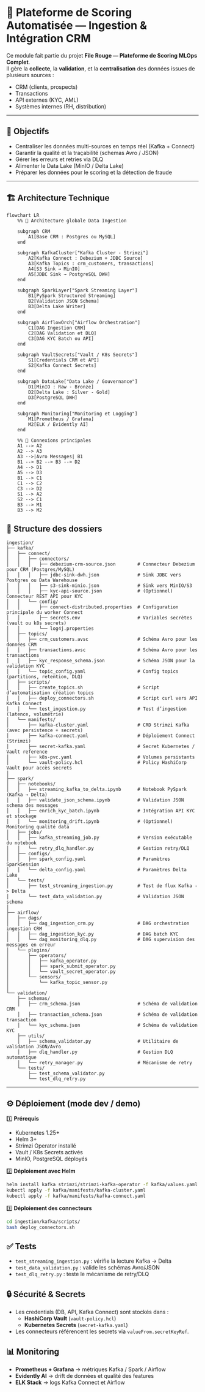 # 🏦 Plateforme de Scoring Automatisée — Ingestion & Intégration CRM

Ce module fait partie du projet **File Rouge — Plateforme de Scoring MLOps Complet**.  
Il gère la **collecte**, la **validation**, et la **centralisation** des données issues de plusieurs sources :
- CRM (clients, prospects)
- Transactions
- API externes (KYC, AML)
- Systèmes internes (RH, distribution)

---

## 🚀 Objectifs

- Centraliser les données multi-sources en temps réel (Kafka + Connect)
- Garantir la qualité et la traçabilité (schemas Avro / JSON)
- Gérer les erreurs et retries via DLQ
- Alimenter le Data Lake (MinIO / Delta Lake)
- Préparer les données pour le scoring et la détection de fraude

---

## 🏗️ Architecture Technique

```mermaid
flowchart LR
    %% 🧩 Architecture globale Data Ingestion

    subgraph CRM
        A1[Base CRM : Postgres ou MySQL]
    end

    subgraph KafkaCluster["Kafka Cluster - Strimzi"]
        A2[Kafka Connect : Debezium + JDBC Source]
        A3[Kafka Topics : crm_customers, transactions]
        A4[S3 Sink → MinIO]
        A5[JDBC Sink → PostgreSQL DWH]
    end

    subgraph SparkLayer["Spark Streaming Layer"]
        B1[PySpark Structured Streaming]
        B2[Validation JSON Schema]
        B3[Delta Lake Writer]
    end

    subgraph AirflowOrch["Airflow Orchestration"]
        C1[DAG Ingestion CRM]
        C2[DAG Validation et DLQ]
        C3[DAG KYC Batch ou API]
    end

    subgraph VaultSecrets["Vault / K8s Secrets"]
        S1[Credentials CRM et API]
        S2[Kafka Connect Secrets]
    end

    subgraph DataLake["Data Lake / Gouvernance"]
        D1[MinIO : Raw - Bronze]
        D2[Delta Lake : Silver - Gold]
        D3[PostgreSQL DWH]
    end

    subgraph Monitoring["Monitoring et Logging"]
        M1[Prometheus / Grafana]
        M2[ELK / Evidently AI]
    end

    %% 🔗 Connexions principales
    A1 --> A2
    A2 --> A3
    A3 -->|Avro Messages| B1
    B1 --> B2 --> B3 --> D2
    A4 --> D1
    A5 --> D3
    B1 --> C1
    C1 --> C2
    C3 --> D2
    S1 --> A2
    S2 --> C1
    B3 --> M1
    B3 --> M2
```
## 📂 Structure des dossiers

```
ingestion/
├── kafka/
│   ├── connect/
│   │   ├── connectors/
│   │   │   ├── debezium-crm-source.json        # Connecteur Debezium pour CRM (Postgres/MySQL)
│   │   │   ├── jdbc-sink-dwh.json              # Sink JDBC vers Postgres ou Data Warehouse
│   │   │   ├── s3-sink-minio.json              # Sink vers MinIO/S3
│   │   │   ├── kyc-api-source.json             # (Optionnel) Connecteur REST API pour KYC
│   │   └── config/
│   │       ├── connect-distributed.properties  # Configuration principale du worker Connect
│   │       ├── secrets.env                     # Variables secrètes (vault ou k8s secrets)
│   │       └── log4j.properties
│   ├── topics/
│   │   ├── crm_customers.avsc                  # Schéma Avro pour les données CRM
│   │   ├── transactions.avsc                   # Schéma Avro pour les transactions
│   │   ├── kyc_response_schema.json            # Schéma JSON pour la validation KYC
│   │   └── topic_config.yaml                   # Config topics (partitions, retention, DLQ)
│   ├── scripts/
│   │   ├── create_topics.sh                    # Script d’automatisation création topics
│   │   ├── deploy_connectors.sh                # Script curl vers API Kafka Connect
│   │   └── test_ingestion.py                   # Test d’ingestion (latence, volumétrie)
│   └── manifests/
│       ├── kafka-cluster.yaml                  # CRD Strimzi Kafka (avec persistence + secrets)
│       ├── kafka-connect.yaml                  # Déploiement Connect (Strimzi)
│       ├── secret-kafka.yaml                   # Secret Kubernetes / Vault reference
│       ├── k8s-pvc.yaml                        # Volumes persistants
│       └── vault-policy.hcl                    # Policy HashiCorp Vault pour accès secrets
│
├── spark/
│   ├── notebooks/
│   │   ├── streaming_kafka_to_delta.ipynb      # Notebook PySpark (Kafka → Delta)
│   │   ├── validate_json_schema.ipynb          # Validation JSON schema des messages
│   │   ├── enrich_kyc_batch.ipynb              # Intégration API KYC et stockage
│   │   └── monitoring_drift.ipynb              # (Optionnel) Monitoring qualité data
│   ├── jobs/
│   │   ├── kafka_streaming_job.py              # Version exécutable du notebook
│   │   └── retry_dlq_handler.py                # Gestion retry/DLQ
│   ├── configs/
│   │   ├── spark_config.yaml                   # Paramètres SparkSession
│   │   └── delta_config.yaml                   # Paramètres Delta Lake
│   └── tests/
│       ├── test_streaming_ingestion.py         # Test de flux Kafka -> Delta
│       └── test_data_validation.py             # Validation JSON schema
│
├── airflow/
│   ├── dags/
│   │   ├── dag_ingestion_crm.py                # DAG orchestration ingestion CRM
│   │   ├── dag_ingestion_kyc.py                # DAG batch KYC
│   │   └── dag_monitoring_dlq.py               # DAG supervision des messages en erreur
│   └── plugins/
│       ├── operators/
│       │   ├── kafka_operator.py
│       │   ├── spark_submit_operator.py
│       │   └── vault_secret_operator.py
│       └── sensors/
│           └── kafka_topic_sensor.py
│
└── validation/
    ├── schemas/
    │   ├── crm_schema.json                     # Schéma de validation CRM
    │   ├── transaction_schema.json             # Schéma de validation transaction
    │   └── kyc_schema.json                     # Schéma de validation KYC
    ├── utils/
    │   ├── schema_validator.py                 # Utilitaire de validation JSON/Avro
    │   ├── dlq_handler.py                      # Gestion DLQ automatique
    │   └── retry_manager.py                    # Mécanisme de retry
    └── tests/
        ├── test_schema_validator.py
        └── test_dlq_retry.py

```
---
## ⚙️ Déploiement (mode dev / demo)
1️⃣ **Prérequis**

- Kubernetes 1.25+
- Helm 3+
- Strimzi Operator installé
- Vault / K8s Secrets activés
- MinIO, PostgreSQL déployés

2️⃣ **Déploiement avec Helm**

```bash
helm install kafka strimzi/strimzi-kafka-operator -f kafka/values.yaml
kubectl apply -f kafka/manifests/kafka-cluster.yaml
kubectl apply -f kafka/manifests/kafka-connect.yaml
```

3️⃣ **Déploiement des connecteurs**

```bash
cd ingestion/kafka/scripts/
bash deploy_connectors.sh
```
## ✅ Tests

- ``test_streaming_ingestion.py`` : vérifie la lecture Kafka → Delta
- ``test_data_validation.py`` : valide les schémas Avro/JSON
- ``test_dlq_retry.py`` : teste le mécanisme de retry/DLQ

## 🔒 Sécurité & Secrets

- Les credentials (DB, API, Kafka Connect) sont stockés dans :
  - **HashiCorp Vault** (``vault-policy.hcl``)
  - **Kubernetes Secrets** (``secret-kafka.yaml``)
- Les connecteurs référencent les secrets via ``valueFrom.secretKeyRef``.

## 📊 Monitoring

- **Prometheus + Grafana** → métriques Kafka / Spark / Airflow
- **Evidently AI** → drift de données et qualité des features
- **ELK Stack** → logs Kafka Connect et Airflow

